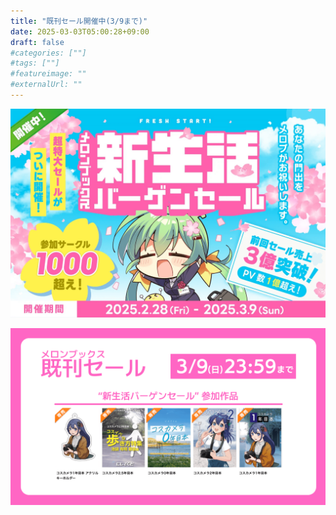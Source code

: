 ```yaml
---
title: "既刊セール開催中(3/9まで)"
date: 2025-03-03T05:00:28+09:00
draft: false
#categories: [""]
#tags: [""]
#featureimage: ""
#externalUrl: ""
---
```


<a href="https://www.melonbooks.co.jp/circle/?circle_id=119704" target="_blank"><img src="featured.png" alt="2503セール"></a>

<a href="https://www.melonbooks.co.jp/circle/?circle_id=119704" target="_blank"><img src="detail.png" alt="2503セール"></a>
